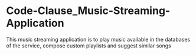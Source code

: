 # Code-Clause_Music-Streaming-Application
This music streaming application is to play music available in the databases of the service, compose custom playlists and suggest similar songs
